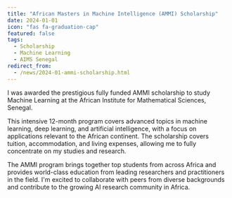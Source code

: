 ```yaml
---
title: "African Masters in Machine Intelligence (AMMI) Scholarship"
date: 2024-01-01
icon: "fas fa-graduation-cap"
featured: false
tags:
  - Scholarship
  - Machine Learning
  - AIMS Senegal
redirect_from:
  - /news/2024-01-ammi-scholarship.html
---
```


I was awarded the prestigious fully funded AMMI scholarship to study Machine Learning at the African Institute for Mathematical Sciences, Senegal.

This intensive 12-month program covers advanced topics in machine learning, deep learning, and artificial intelligence, with a focus on applications relevant to the African continent. The scholarship covers tuition, accommodation, and living expenses, allowing me to fully concentrate on my studies and research.

The AMMI program brings together top students from across Africa and provides world-class education from leading researchers and practitioners in the field. I'm excited to collaborate with peers from diverse backgrounds and contribute to the growing AI research community in Africa.